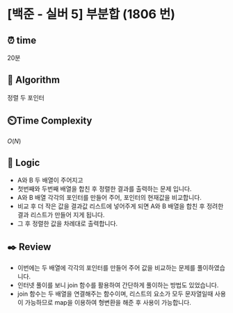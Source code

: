 # [백준 - 실버 5] 부분합 (1806 번)

## ⏰  **time**

20분

## :pushpin: **Algorithm**

정렬
두 포인터

## ⏲️**Time Complexity**

$O(N)$

## :round_pushpin: **Logic**

- A와 B 두 배열이 주어지고
- 첫번째와 두번째 배열을 합친 후 정렬한 결과를 출력하는 문제 입니다.
- A와 B 배열 각각의 포인터를 만들어 주어, 포인터의 현재값을 비교합니다.
- 비교 후 더 작은 값을 결과값 리스트에 넣어주게 되면 A와 B 배열을 합친 후 정려한 결과 리스트가 만들어 지게 됩니다.
- 그 후 정렬한 값을 차례대로 출력합니다.


## :black_nib: **Review**

- 이번에는 두 배열에 각각의 포인터를 만들어 주어 값을 비교하는 문제를 풀이하였습니다.
- 인터넷 풀이를 보니 join 함수를 활용하여 간단하게 풀이하는 방법도 있었습니다.
- join 함수는 두 배열을 연결해주는 함수이며, 리스트의 요소가 모두 문자열일때 사용이 가능하므로 map을 이용하여 형변환을 해준 후 사용이 가능합니다.
